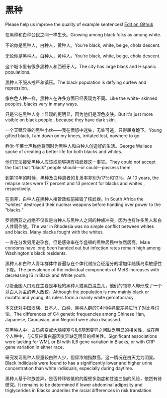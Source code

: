 # 黑种

Please help us improve the quality of example sentences! [Edit on Github](https://github.com/jiyushe/jiyu-example-sentence-source/blob/main/chinese/heizhong.md)

<p><span class="chinese">在黑种和白种公民之间一样生长。</span><span class="english">Growing among black folks as among white.</span></p>

<p><span class="chinese">不论你是黑种人，白种人，黄种人。</span><span class="english">You're black, white, beige, chola descent.</span></p>

<p><span class="chinese">无论你是黑种人，白种人，黄种人。</span><span class="english">You're black, white, beige, chola descent.</span></p>

<p><span class="chinese">这个城市里有很多黑种人和西班牙人。</span><span class="english">The city has large black and Hispanic populations.</span></p>

<p><span class="chinese">黑种人不服从戒严和镇压。</span><span class="english">The black population is defying curfew and repression.</span></p>

<p><span class="chinese">像白色人种一样，黑种人在许多方面已经表现为不同。</span><span class="english">Like the white- skinned peoples, blacks vary in many ways.</span></p>

<p><span class="chinese">只是它在黑种人身上显现的更明显，因为他们是深色皮肤。</span><span class="english">But it's just more visible on black people , because they have dark skin.</span></p>

<p><span class="chinese">一个天赋异秉的黑种小伙——我在愤怒中迷失，无处可逃，只得屈身跪下。</span><span class="english">Young gifted black, I am down on my knees, irritated lost, nowhere to go.</span></p>

<p><span class="chinese">乔治·华莱士声称他将同时为黑种人和白种人创造好的生活。</span><span class="english">George Wallace spoke of creating a better life for both blacks and whites.</span></p>

<p><span class="chinese">他们无法接受黑种人应该或能够拥有核武器这一事实。</span><span class="english">They could not accept the fact that “black” people should—or could—possess them.</span></p>

<p><span class="chinese">到第10年的时候，黑种及白种患者的复发率非别为17％和13％。</span><span class="english">At 10 years, the relapse rates were 17 percent and 13 percent for blacks and whites , respectively.</span></p>

<p><span class="chinese">在南非，白种人在黑种人接管政权前摧毁了核武器。</span><span class="english">In South Africa the “whites” destroyed their nuclear weapons before handing over power to the “blacks.”</span></p>

<p><span class="chinese">罗德西亚之战绝不仅仅是白种人与黑种人之间的种族冲突，因为也有许多黑人和白人并肩作战。</span><span class="english">The war in Rhodesia was no simple conflict between whites and blacks. Many blacks fought with the whites.</span></p>

<p><span class="chinese">一直在分发男用避孕套，但是感染率在华盛顿的黑种居民中依然居高。</span><span class="english">Male condoms have long been handed out but infection rates remain high among Washington's black residents.</span></p>

<p><span class="chinese">黑种人和白种人青年群体中普遍存在个体代谢综合征组分的增加伴随胰岛素敏感性下降。</span><span class="english">The prevalence of the individual components of MetS increases with decreasing IS in Black and White youth.</span></p>

<p><span class="chinese">尽管全国人口现在主要是年轻的黑种人或黑白混血儿，他们的领导人却形成了一个以白人为主的老人政权。</span><span class="english">Although the population is now mainly black or mulatto and young, its rulers form a mainly white gerontocracy.</span></p>

<p><span class="chinese">本文还对中国汉族、日本人、白种、黑种人群的C4同种异型差异进行了对比与讨论。</span><span class="english">The differences of C4 genetic frequencies among Chinese Han, Japanese, Caucasian, and Negroid were also discussed.</span></p>

<p><span class="chinese">在黑种人中，白质病变或大脑梗塞与IL6基因变异之间缺乏明显的相关性，或在两个人种中，与C反应蛋白基因变异缺乏明显的相关性。</span><span class="english">Significant associations were lacking for WML or BI with IL6 gene variation in Blacks, or with CRP gene variation in either race.</span></p>

<p><span class="chinese">研究发现黑种人尿量较白种人少，但尿浓缩指数高，这一情况在白天尤为明显。</span><span class="english">Black indiiduals were found to hae a significantly lower and higher urine concentration than white indiiduals, especially during daytime.</span></p>

<p><span class="chinese">黑种人基于种族差异，是否转移较低的的腹壁多脂症和甘油三酯的风险，依然有待研究。</span><span class="english">It remains to be determined if lower abdominal adiposity and triglycerides in Blacks underlies the racial differences in risk translation.</span></p>

